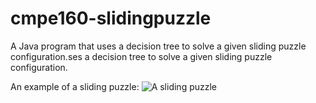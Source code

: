 # cmpe160-slidingpuzzle

A Java program that uses a decision tree to solve a given sliding puzzle configuration.ses a decision tree to solve a given sliding puzzle configuration.

An example of a sliding puzzle:
![A sliding puzzle](https://inst.eecs.berkeley.edu/~cs61c/fa14/projs/02/img/sliding_puzzle.png "Example of a sliding puzzle")
